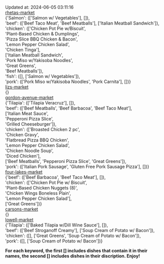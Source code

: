 Updated at: 2024-06-05 03:11:16  
[rhetas-market](https://wisc-housingdining.nutrislice.com/menu/rhetas-market/lunch/2024-06-05)  
{'Salmon': (['Salmon w/ Vegetables'], []),  
 'beef': (['Beef Taco Meat', 'Beef Meatballs'], ['Italian Meatball Sandwich']),  
 'chicken': (['Chicken Pot Pie w/Biscuit',  
              'Plant-Based Chicken & Dumplings',  
              'Pizza Slice BBQ Chicken & Bacon',  
              'Lemon Pepper Chicken Salad',  
              'Chicken Tinga'],  
             ['Italian Meatball Sandwich',  
              'Pork Miso w/Yakisoba Noodles',  
              'Great Greens',  
              'Beef Meatballs']),  
 'fish': ([], ['Salmon w/ Vegetables']),  
 'pork': (['Pork Miso w/Yakisoba Noodles', 'Pork Carnita'], [])}  
[lizs-market](https://wisc-housingdining.nutrislice.com/menu/lizs-market/lunch/2024-06-05)  
{}  
[gordon-avenue-market](https://wisc-housingdining.nutrislice.com/menu/gordon-avenue-market/lunch/2024-06-05)  
{'Tilapia': (['Tilapia Veracruz'], []),  
 'beef': (['Beef Meatballs', 'Beef Barbacoa', 'Beef Taco Meat'],  
          ['Italian Meat Sauce',  
           'Pepperoni Pizza Slice',  
           'Grilled Cheeseburger']),  
 'chicken': (['Broasted Chicken 2 pc',  
              'Chicken Gravy',  
              'Flatbread Pizza BBQ Chicken',  
              'Lemon Pepper Chicken Salad',  
              'Chicken Noodle Soup',  
              'Diced Chicken'],  
             ['Beef Meatballs', 'Pepperoni Pizza Slice', 'Great Greens']),  
 'pork': (['Italian Pork Sausage', 'Gluten Free Pork Sausage Pizza'], [])}  
[four-lakes-market](https://wisc-housingdining.nutrislice.com/menu/four-lakes-market/lunch/2024-06-05)  
{'beef': (['Beef Barbacoa', 'Beef Taco Meat'], []),  
 'chicken': (['Chicken Pot Pie w/ Biscuit',  
              'Plant-Based Chicken Nuggets (8)',  
              'Chicken Wings Boneless Plain',  
              'Lemon Pepper Chicken Salad'],  
             ['Great Greens'])}  
[carsons-market](https://wisc-housingdining.nutrislice.com/menu/carsons-market/lunch/2024-06-05)  
{}  
[lowell-market](https://wisc-housingdining.nutrislice.com/menu/lowell-market/lunch/2024-06-05)  
{'Tilapia': (['Baked Tilapia w/Dill Wine Sauce'], []),  
 'beef': (['Beef Stroganoff Creamy'], ['Soup Cream of Potato w/ Bacon']),  
 'chicken': ([], ['Great Greens', 'Soup Cream of Potato w/ Bacon']),  
 'pork': ([], ['Soup Cream of Potato w/ Bacon'])}  
  
**For each keyword, the first [] includes dishes that contain it in their names, the second [] includes dishes in their discription. Enjoy!**  
